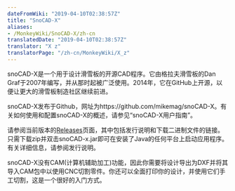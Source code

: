 ```yaml
---
dateFromWiki: "2019-04-10T02:38:57Z"
title: "SnoCAD-X"
aliases:
- /MonkeyWiki/SnoCAD-X/zh-cn
translatedDate: "2019-04-10T02:38:57Z"
translator: "X z"
translatorPage: "/zh-cn/MonkeyWiki/X_z"
---
```

snoCAD-X是一个用于设计滑雪板的开源CAD程序。它由格拉夫滑雪板的Dan Graf于2007年编写，并从那时起被广泛使用。2014年，它在GitHub上开源，以便让更大的滑雪板制造社区继续前进。

snoCAD-X发布于Github，网址为https://github.com/mikemag/snoCAD-X。有关如何使用和配置snoCAD-X的概述，请参见“snoCAD-X用户指南”。

请参阅当前版本的[Releases](https://github.com/mikemag/snoCAD-X/releases)页面，其中包括发行说明和下载二进制文件的链接。只需下载zip并双击snoCAD-x.jar即可在安装了Java的任何平台上启动应用程序。有关详细信息，请参阅发行说明。

snoCAD-X没有CAM(计算机辅助加工)功能，因此你需要将设计导出为DXF并将其导入CAM包中以使用CNC切割零件。你还可以全面打印你的设计，并使用它们手工切割，这是一个很好的入门方式。